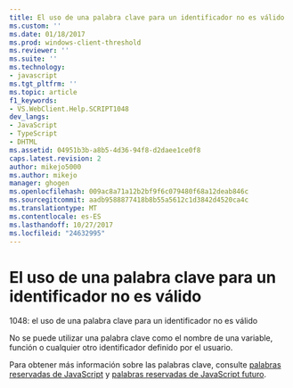 ```yaml
---
title: El uso de una palabra clave para un identificador no es válido | Documentos de Microsoft
ms.custom: ''
ms.date: 01/18/2017
ms.prod: windows-client-threshold
ms.reviewer: ''
ms.suite: ''
ms.technology:
- javascript
ms.tgt_pltfrm: ''
ms.topic: article
f1_keywords:
- VS.WebClient.Help.SCRIPT1048
dev_langs:
- JavaScript
- TypeScript
- DHTML
ms.assetid: 04951b3b-a8b5-4d36-94f8-d2daee1ce0f8
caps.latest.revision: 2
author: mikejo5000
ms.author: mikejo
manager: ghogen
ms.openlocfilehash: 009ac8a71a12b2bf9f6c079480f68a12deab846c
ms.sourcegitcommit: aadb9588877418b8b55a5612c1d3842d4520ca4c
ms.translationtype: MT
ms.contentlocale: es-ES
ms.lasthandoff: 10/27/2017
ms.locfileid: "24632995"
---
```

# <a name="the-use-of-a-keyword-for-an-identifier-is-invalid"></a>El uso de una palabra clave para un identificador no es válido
1048: el uso de una palabra clave para un identificador no es válido  
  
 No se puede utilizar una palabra clave como el nombre de una variable, función o cualquier otro identificador definido por el usuario.  
  
 Para obtener más información sobre las palabras clave, consulte [palabras reservadas de JavaScript](../../javascript/reference/javascript-reserved-words.md) y [palabras reservadas de JavaScript futuro](../../javascript/reference/javascript-future-reserved-words.md).